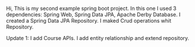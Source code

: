 Hi,
This is my second example spring boot project.
In this one I used 3 dependencies: Spring Web, Spring Data JPA, Apache Derby Database.
I created a Spring Data JPA Repository.
I maked Crud operations whit Repository.

Update 1:
I add Course APIs.
I add entity relationship and extend repository.
